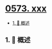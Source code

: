 # [0573. xxx](https://github.com/Tdahuyou/TNotes.leetcode/tree/main/notes/0573.%20xxx)

<!-- region:toc -->

- [1. 📝 概述](#1--概述)

<!-- endregion:toc -->

## 1. 📝 概述
